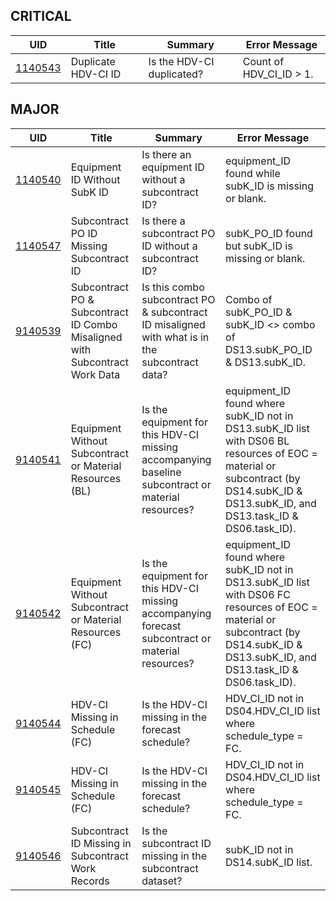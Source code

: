## CRITICAL

| UID | Title | Summary | Error Message |
|-----|-------|---------|---------------|
| [1140543](/DIQs/DS14/1140543) | Duplicate HDV-CI ID | Is the HDV-CI duplicated? | Count of HDV_CI_ID > 1. |
## MAJOR

| UID | Title | Summary | Error Message |
|-----|-------|---------|---------------|
| [1140540](/DIQs/DS14/1140540) | Equipment ID Without SubK ID | Is there an equipment ID without a subcontract ID? | equipment_ID found while subK_ID is missing or blank. |
| [1140547](/DIQs/DS14/1140547) | Subcontract PO ID Missing Subcontract ID | Is there a subcontract PO ID without a subcontract ID? | subK_PO_ID found but subK_ID is missing or blank. |
| [9140539](/DIQs/DS14/9140539) | Subcontract PO & Subcontract ID Combo Misaligned with Subcontract Work Data | Is this combo subcontract PO & subcontract ID misaligned with what is in the subcontract data? | Combo of subK_PO_ID & subK_ID <> combo of DS13.subK_PO_ID & DS13.subK_ID. |
| [9140541](/DIQs/DS14/9140541) | Equipment Without Subcontract or Material Resources (BL) | Is the equipment for this HDV-CI missing accompanying baseline subcontract or material resources? | equipment_ID found where subK_ID not in DS13.subK_ID list with DS06 BL resources of EOC = material or subcontract (by DS14.subK_ID & DS13.subK_ID, and DS13.task_ID & DS06.task_ID). |
| [9140542](/DIQs/DS14/9140542) | Equipment Without Subcontract or Material Resources (FC) | Is the equipment for this HDV-CI missing accompanying forecast subcontract or material resources? | equipment_ID found where subK_ID not in DS13.subK_ID list with DS06 FC resources of EOC = material or subcontract (by DS14.subK_ID & DS13.subK_ID, and DS13.task_ID & DS06.task_ID). |
| [9140544](/DIQs/DS14/9140544) | HDV-CI Missing in Schedule (FC) | Is the HDV-CI missing in the forecast schedule? | HDV_CI_ID not in DS04.HDV_CI_ID list where schedule_type = FC. |
| [9140545](/DIQs/DS14/9140545) | HDV-CI Missing in Schedule (FC) | Is the HDV-CI missing in the forecast schedule? | HDV_CI_ID not in DS04.HDV_CI_ID list where schedule_type = FC. |
| [9140546](/DIQs/DS14/9140546) | Subcontract ID Missing in Subcontract Work Records | Is the subcontract ID missing in the subcontract dataset? | subK_ID not in DS14.subK_ID list. |

